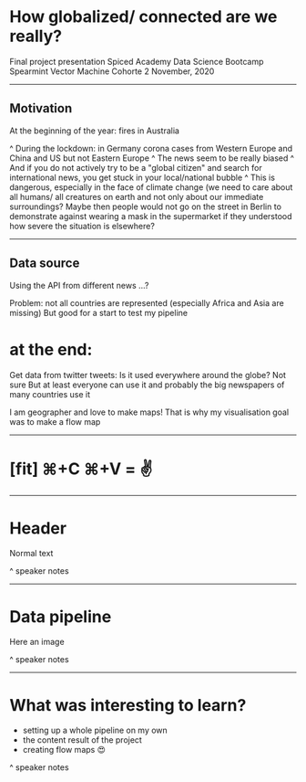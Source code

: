 # How globalized/ connected are we really?

Final project presentation
Spiced Academy Data Science Bootcamp
Spearmint Vector Machine Cohorte
2 November, 2020

---

## Motivation

At the beginning of the year: fires in Australia

^ During the lockdown: in Germany corona cases from Western Europe and China and US but not Eastern Europe
^ The news seem to be really biased
^ And if you do not actively try to be a "global citizen" and search for international news, you get stuck in your local/national bubble
^ This is dangerous, especially in the face of climate change (we need to care about all humans/ all creatures on earth and not only about our immediate surroundings?
Maybe then people would not go on the street in Berlin to demonstrate against wearing a mask in the supermarket if they understood how severe the situation is elsewhere?

---

## Data source

Using the API from different news ...?

Problem: not all countries are represented (especially Africa and Asia are missing)
But good for a start to test my pipeline

# at the end:
Get data from twitter tweets:
Is it used everywhere around the globe?
Not sure
But at least everyone can use it and probably the big newspapers of many countries use it

I am geographer and love to make maps! 
That is why my visualisation goal was to make a flow map 

---
# [fit] ⌘+C ⌘+V = :v:



---
# Header

Normal text


^ speaker notes

---

# Data pipeline

Here an image

^ speaker notes

---

# What was interesting to learn?

* setting up a whole pipeline on my own
* the content result of the project
* creating flow maps 😍

^ speaker notes

